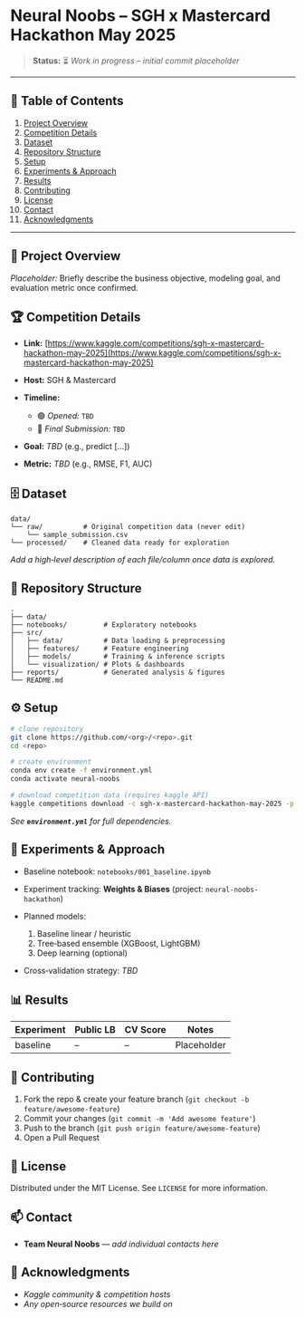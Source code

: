 # Neural Noobs – SGH x Mastercard Hackathon May 2025

&#x20;&#x20;

> **Status:** ⏳ *Work in progress – initial commit placeholder*

---

## 📖 Table of Contents

1. [Project Overview](#-project-overview)
2. [Competition Details](#-competition-details)
3. [Dataset](#-dataset)
4. [Repository Structure](#-repository-structure)
5. [Setup](#-setup)
6. [Experiments & Approach](#-experiments--approach)
7. [Results](#-results)
8. [Contributing](#-contributing)
9. [License](#️-license)
10. [Contact](#-contact)
11. [Acknowledgments](#-acknowledgments)

---

## 🚀 Project Overview

*Placeholder:* Briefly describe the business objective, modeling goal, and evaluation metric once confirmed.

## 🏆 Competition Details

* **Link:** [https://www.kaggle.com/competitions/sgh-x-mastercard-hackathon-may-2025](https://www.kaggle.com/competitions/sgh-x-mastercard-hackathon-may-2025)
* **Host:** SGH & Mastercard
* **Timeline:**

  * 🟢 *Opened:* `TBD`
  * 🔔 *Final Submission:* `TBD`
* **Goal:** *TBD* (e.g., predict \[…])
* **Metric:** *TBD* (e.g., RMSE, F1, AUC)

## 🗄️ Dataset

```
data/
└── raw/          # Original competition data (never edit)
    └── sample_submission.csv
└── processed/    # Cleaned data ready for exploration
```

*Add a high‑level description of each file/column once data is explored.*

## 📂 Repository Structure

```
.
├── data/
├── notebooks/         # Exploratory notebooks
├── src/
│   ├── data/          # Data loading & preprocessing
│   ├── features/      # Feature engineering
│   ├── models/        # Training & inference scripts
│   └── visualization/ # Plots & dashboards
├── reports/           # Generated analysis & figures
└── README.md
```

## ⚙️ Setup

```bash
# clone repository
git clone https://github.com/<org>/<repo>.git
cd <repo>

# create environment
conda env create -f environment.yml
conda activate neural-noobs

# download competition data (requires kaggle API)
kaggle competitions download -c sgh-x-mastercard-hackathon-may-2025 -p data/raw
```

*See **`environment.yml`** for full dependencies.*

## 🧪 Experiments & Approach

* Baseline notebook: `notebooks/001_baseline.ipynb`
* Experiment tracking: **Weights & Biases** (project: `neural-noobs-hackathon`)
* Planned models:

  1. Baseline linear / heuristic
  2. Tree‑based ensemble (XGBoost, LightGBM)
  3. Deep learning (optional)
* Cross‑validation strategy: *TBD*

## 📊 Results

| Experiment | Public LB | CV Score | Notes       |
| ---------- | --------- | -------- | ----------- |
| baseline   | –         | –        | Placeholder |

## 🤝 Contributing

1. Fork the repo & create your feature branch (`git checkout -b feature/awesome-feature`)
2. Commit your changes (`git commit -m 'Add awesome feature'`)
3. Push to the branch (`git push origin feature/awesome-feature`)
4. Open a Pull Request

## 📝 License

Distributed under the MIT License. See `LICENSE` for more information.

## 📫 Contact

* **Team Neural Noobs** — *add individual contacts here*

## 🙏 Acknowledgments

* *Kaggle community & competition hosts*
* *Any open‑source resources we build on*
